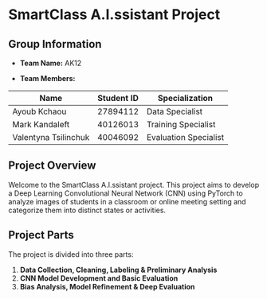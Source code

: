 
# SmartClass A.I.ssistant Project

## Group Information
- **Team Name:** AK12


- **Team Members:**
  
 |   Name |   Student ID    |  Specialization  |
 |---|---|---|
| Ayoub Kchaou | 27894112 | Data Specialist |
| Mark Kandaleft | 40126013 |Training Specialist|
| Valentyna Tsilinchuk| 40046092 | Evaluation Specialist |


## Project Overview
Welcome to the SmartClass A.I.ssistant project. This project aims to develop a Deep Learning Convolutional Neural Network (CNN) using PyTorch to analyze images of students in a classroom or online meeting setting and categorize them into distinct states or activities.

## Project Parts
The project is divided into three parts:
1. **Data Collection, Cleaning, Labeling & Preliminary Analysis**
2. **CNN Model Development and Basic Evaluation**
3. **Bias Analysis, Model Refinement & Deep Evaluation**
